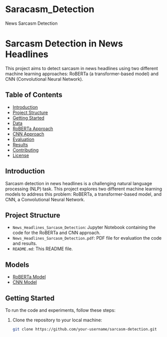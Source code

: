 # Saracasm_Detection
News Sarcasm Detection


# Sarcasm Detection in News Headlines

This project aims to detect sarcasm in news headlines using two different machine learning approaches: RoBERTa (a transformer-based model) and CNN (Convolutional Neural Network).

## Table of Contents

- [Introduction](#introduction)
- [Project Structure](#project-structure)
- [Getting Started](#getting-started)
- [Data](#data)
- [RoBERTa Approach](#roberta-approach)
- [CNN Approach](#cnn-approach)
- [Evaluation](#evaluation)
- [Results](#results)
- [Contributing](#contributing)
- [License](#license)

## Introduction

Sarcasm detection in news headlines is a challenging natural language processing (NLP) task. This project explores two different machine learning models to address this problem: RoBERTa, a transformer-based model, and CNN, a Convolutional Neural Network.

## Project Structure

- `News_Headlines_Sarcasm_Detection`: Jupyter Notebook containing the code for the RoBERTa and CNN approach.
- `News_Headlines_Sarcasm_Detection.pdf`: PDF file for evaluation the code and results.
- `README.md`: This README file.
## Models

- [RoBERTa Model](https://drive.google.com/file/d/1xXvHEZn_9d-XcTa4aFhvjBCZmTVCMuz7/view?usp=drive_link)
- [CNN Model](https://drive.google.com/file/d/1xXvHEZn_9d-XcTa4aFhvjBCZmTVCMuz7/view?usp=drive_link)

## Getting Started

To run the code and experiments, follow these steps:

1. Clone the repository to your local machine:

   ```bash
   git clone https://github.com/your-username/sarcasm-detection.git

